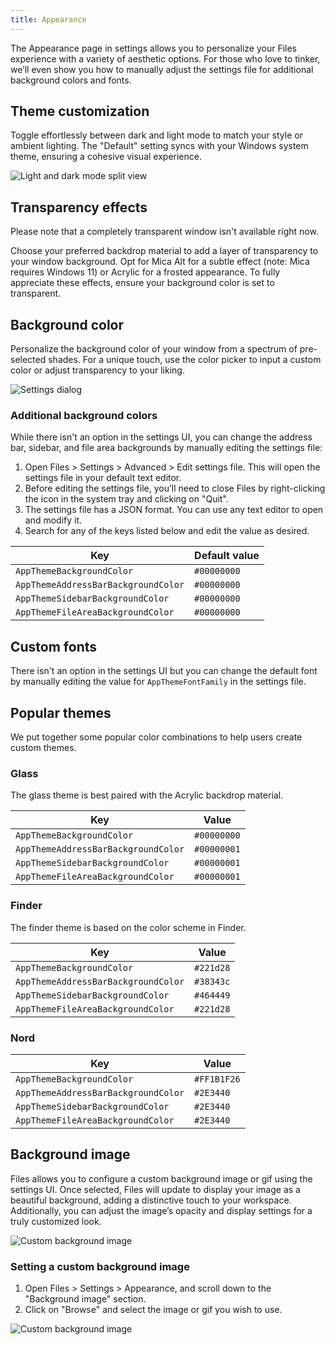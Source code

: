 ```yaml
---
title: Appearance
---
```


<script>
  import { InfoBar } from "fluent-svelte";
</script>

The Appearance page in settings allows you to personalize your Files experience with a variety of aesthetic options. For those who love to tinker, we’ll even show you how to manually adjust the settings file for additional background colors and fonts.

## Theme customization

Toggle effortlessly between dark and light mode to match your style or ambient lighting. The "Default" setting syncs with your Windows system theme, ensuring a cohesive visual experience.

![Light and dark mode split view](/docs-resources/Dark-Light-Mode.png)

## Transparency effects

<InfoBar severity="information" closable={false}>
  Please note that a completely transparent window isn't available right now.
</InfoBar>

Choose your preferred backdrop material to add a layer of transparency to your window background. Opt for Mica Alt for a subtle effect (note: Mica requires Windows 11) or Acrylic for a frosted appearance. To fully appreciate these effects, ensure your background color is set to transparent.

## Background color

Personalize the background color of your window from a spectrum of pre-selected shades. For a unique touch, use the color picker to input a custom color or adjust transparency to your liking.

![Settings dialog](/docs-resources/Settings-Appearance.png)

### Additional background colors

While there isn't an option in the settings UI, you can change the address bar, sidebar, and file area backgrounds by manually editing the settings file:

1. Open Files > Settings > Advanced > Edit settings file. This will open the settings file in your default text editor.
2. Before editing the settings file, you’ll need to close Files by right-clicking the icon in the system tray and clicking on "Quit".
3. The settings file has a JSON format. You can use any text editor to open and modify it.
4. Search for any of the keys listed below and edit the value as desired.

| Key                                 | Default value |
| ----------------------------------- | ------------- |
| `AppThemeBackgroundColor`           | `#00000000`   |
| `AppThemeAddressBarBackgroundColor` | `#00000000`   |
| `AppThemeSidebarBackgroundColor`    | `#00000000`   |
| `AppThemeFileAreaBackgroundColor`   | `#00000000`   |

## Custom fonts

There isn't an option in the settings UI but you can change the default font by manually editing the value for `AppThemeFontFamily` in the settings file.

## Popular themes

We put together some popular color combinations to help users create custom themes.

### Glass

The glass theme is best paired with the Acrylic backdrop material.

| Key                                 | Value       |
| ----------------------------------- | ----------- |
| `AppThemeBackgroundColor`           | `#00000000` |
| `AppThemeAddressBarBackgroundColor` | `#00000001` |
| `AppThemeSidebarBackgroundColor`    | `#00000001` |
| `AppThemeFileAreaBackgroundColor`   | `#00000001` |

### Finder

The finder theme is based on the color scheme in Finder.

| Key                                 | Value     |
| ----------------------------------- | --------- |
| `AppThemeBackgroundColor`           | `#221d28` |
| `AppThemeAddressBarBackgroundColor` | `#38343c` |
| `AppThemeSidebarBackgroundColor`    | `#464449` |
| `AppThemeFileAreaBackgroundColor`   | `#221d28` |

### Nord

| Key                                 | Value       |
| ----------------------------------- | ----------- |
| `AppThemeBackgroundColor`           | `#FF1B1F26` |
| `AppThemeAddressBarBackgroundColor` | `#2E3440`   |
| `AppThemeSidebarBackgroundColor`    | `#2E3440`   |
| `AppThemeFileAreaBackgroundColor`   | `#2E3440`   |

## Background image

Files allows you to configure a custom background image or gif using the settings UI. Once selected, Files will update to display your image as a beautiful background, adding a distinctive touch to your workspace. Additionally, you can adjust the image’s opacity and display settings for a truly customized look.

![Custom background image](/docs-resources/Background-Image.png)

### Setting a custom background image

1. Open Files > Settings > Appearance, and scroll down to the "Background image" section.
2. Click on "Browse" and select the image or gif you wish to use.

![Custom background image](/docs-resources/Settings-Appearance-Background-Image.png)
